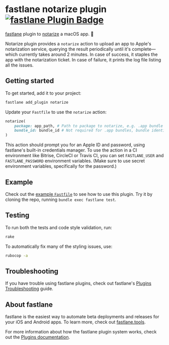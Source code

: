 # fastlane notarize plugin [![fastlane Plugin Badge](https://rawcdn.githack.com/fastlane/fastlane/master/fastlane/assets/plugin-badge.svg)](https://rubygems.org/gems/fastlane-plugin-notarize)

[fastlane](https://github.com/fastlane/fastlane) plugin to [notarize](https://developer.apple.com/documentation/security/notarizing_your_app_before_distribution) a macOS app. 🛂

Notarize plugin provides a `notarize` action to upload an app to Apple's notarization service, querying the result periodically until it's complete—which currently takes around 2 minutes. In case of success, it staples the app with the notarization ticket. In case of failure, it prints the log file listing all the issues.

## Getting started

To get started, add it to your project:

```bash
fastlane add_plugin notarize
```

Update your `Fastfile` to use the `notarize` action:
```ruby
notarize(
    package: app_path, # Path to package to notarize, e.g. .app bundle or disk image
    bundle_id: bundle_id # Not required for .app bundles, bundle identifier to uniquely identify the package.
)
```

This action should prompt you for an Apple ID and password, using fastlane's built-in credentials manager. To use the action in a CI environment like Bitrise, CircleCI or Travis CI, you can set `FASTLANE_USER` and `FASTLANE_PASSWORD` environment variables. (Make sure to use secret environment variables, specifically for the password.)

## Example

Check out the [example `Fastfile`](fastlane/Fastfile) to see how to use this plugin. Try it by cloning the repo, running `bundle exec fastlane test`.

## Testing

To run both the tests and code style validation, run:

```bash
rake
```

To automatically fix many of the styling issues, use:
```bash
rubocop -a
```

## Troubleshooting

If you have trouble using fastlane plugins, check out fastlane's [Plugins Troubleshooting](https://docs.fastlane.tools/plugins/plugins-troubleshooting/) guide.

## About fastlane

fastlane is the easiest way to automate beta deployments and releases for your iOS and Android apps. To learn more, check out [fastlane.tools](https://fastlane.tools).

For more information about how the fastlane plugin system works, check out the [Plugins documentation](https://docs.fastlane.tools/plugins/create-plugin/).
